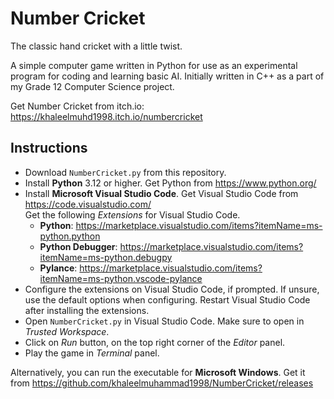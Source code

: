 # Number Cricket
The classic hand cricket with a little twist.

A simple computer game written in Python for use as an experimental program for coding and learning basic AI. Initially written in C++ as a part of my Grade 12 Computer Science project.

Get Number Cricket from itch.io: https://khaleelmuhd1998.itch.io/numbercricket

## Instructions
- Download <code>NumberCricket.py</code> from this repository.
- Install **Python** 3.12 or higher. Get Python from https://www.python.org/
- Install **Microsoft Visual Studio Code**. Get Visual Studio Code from https://code.visualstudio.com/ <br>
  Get the following *Extensions* for Visual Studio Code.
  - **Python**: https://marketplace.visualstudio.com/items?itemName=ms-python.python
  - **Python Debugger**: https://marketplace.visualstudio.com/items?itemName=ms-python.debugpy
  - **Pylance**: https://marketplace.visualstudio.com/items?itemName=ms-python.vscode-pylance
- Configure the extensions on Visual Studio Code, if prompted. If unsure, use the default options when configuring. Restart Visual Studio Code after installing the extensions.
- Open <code>NumberCricket.py</code> in Visual Studio Code. Make sure to open in *Trusted Workspace*.
- Click on *Run* button, on the top right corner of the *Editor* panel.
- Play the game in *Terminal* panel.

Alternatively, you can run the executable for **Microsoft Windows**. Get it from https://github.com/khaleelmuhammad1998/NumberCricket/releases
